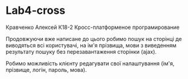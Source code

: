 # Lab4-cross
Кравченко Алексей К18-2 Кросс-платформеное програмирование

Продовжуючи вже написане до цього робимо пошук на сторінці де виводяться всі користувачі, на ім'я прізвища, мови з виведенням результату пошуку без перезавантаження сторінки (ajax).

Робимо можливість клієнту редагувати свої налаштування (ім'я, прізвище, логін, пароль, мова).
